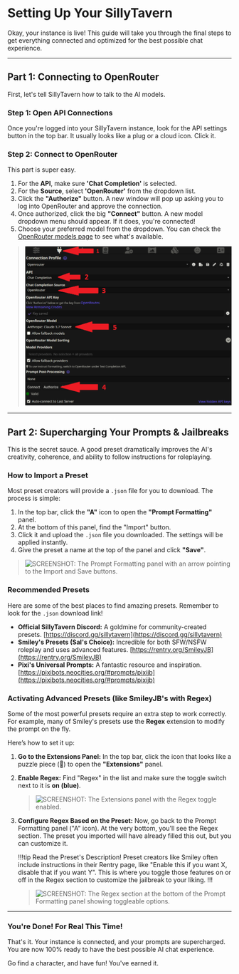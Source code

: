 # Setting Up Your SillyTavern

Okay, your instance is live! This guide will take you through the final steps to get everything connected and optimized for the best possible chat experience.

---

## Part 1: Connecting to OpenRouter

First, let's tell SillyTavern how to talk to the AI models.

### Step 1: Open API Connections

Once you're logged into your SillyTavern instance, look for the API settings button in the top bar. It usually looks like a plug or a cloud icon. Click it.

### Step 2: Connect to OpenRouter

This part is super easy.

1.  For the **API**, make sure **'Chat Completion'** is selected.
2.  For the **Source**, select **'OpenRouter'** from the dropdown list.
3.  Click the **"Authorize"** button. A new window will pop up asking you to log into OpenRouter and approve the connection.
4.  Once authorized, click the big **"Connect"** button. A new model dropdown menu should appear. If it does, you're connected!
5.  Choose your preferred model from the dropdown. You can check the [OpenRouter models page](https://openrouter.ai/models) to see what's available.

> ![SCREENSHOT: The SillyTavern API settings panel showing a successful connection.](./static/img/setting-up-st/1.png)

---

## Part 2: Supercharging Your Prompts & Jailbreaks

This is the secret sauce. A good preset dramatically improves the AI's creativity, coherence, and ability to follow instructions for roleplaying.

### How to Import a Preset

Most preset creators will provide a `.json` file for you to download. The process is simple:

1.  In the top bar, click the **"A"** icon to open the **"Prompt Formatting"** panel.
2.  At the bottom of this panel, find the "Import" button.
3.  Click it and upload the `.json` file you downloaded. The settings will be applied instantly.
4.  Give the preset a name at the top of the panel and click **"Save"**.

> ![SCREENSHOT: The Prompt Formatting panel with an arrow pointing to the Import and Save buttons.](./img/st-import-preset.png)

### Recommended Presets

Here are some of the best places to find amazing presets. Remember to look for the `.json` download link!

* **Official SillyTavern Discord:** A goldmine for community-created presets. [https://discord.gg/sillytavern](https://discord.gg/sillytavern)
* **Smiley's Presets (Sal's Choice):** Incredible for both SFW/NSFW roleplay and uses advanced features. [https://rentry.org/SmileyJB](https://rentry.org/SmileyJB)
* **Pixi's Universal Prompts:** A fantastic resource and inspiration. [https://pixibots.neocities.org/#prompts/pixijb](https://pixibots.neocities.org/#prompts/pixijb)

### Activating Advanced Presets (like SmileyJB's with Regex)

Some of the most powerful presets require an extra step to work correctly. For example, many of Smiley's presets use the **Regex** extension to modify the prompt on the fly.

Here’s how to set it up:

1.  **Go to the Extensions Panel:** In the top bar, click the icon that looks like a puzzle piece (🧩) to open the **"Extensions"** panel.
2.  **Enable Regex:** Find "Regex" in the list and make sure the toggle switch next to it is **on (blue)**.

    > ![SCREENSHOT: The Extensions panel with the Regex toggle enabled.](./img/st-enable-regex.png)
3.  **Configure Regex Based on the Preset:** Now, go back to the Prompt Formatting panel ("A" icon). At the very bottom, you'll see the Regex section. The preset you imported will have already filled this out, but you can customize it.

    !!!tip Read the Preset's Description!
    Preset creators like Smiley often include instructions in their Rentry page, like "Enable this if you want X, disable that if you want Y". This is where you toggle those features on or off in the Regex section to customize the jailbreak to your liking.
    !!!

    > ![SCREENSHOT: The Regex section at the bottom of the Prompt Formatting panel showing toggleable options.](./img/st-regex-options.png)

---

### You're Done! For Real This Time!

That's it. Your instance is connected, and your prompts are supercharged. You are now 100% ready to have the best possible AI chat experience.

Go find a character, and have fun! You've earned it.
